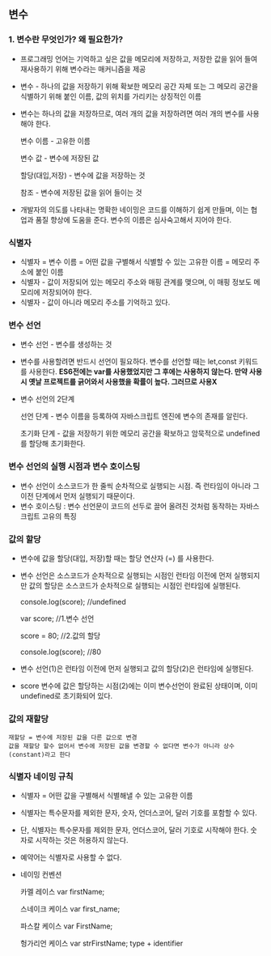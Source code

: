 ## 변수

### 1. 변수란 무엇인가? 왜 필요한가?

- 프로그래밍 언어는 기억하고 싶은 값을 메모리에 저장하고, 저장한 값을 읽어 들여 재사용하기 위해 변수라는 매커니즘을 제공

- 변수 - 하나의 값을 저장하기 위해 확보한 메모리 공간 자체 또는 그 메모리 공간을 식별하기 위해 붙인 이름, 값의 위치를 가리키는 상징적인 이름

- 변수는 하나의 값을 저장하므로, 여러 개의 값을 저장하려면 여러 개의 변수를 사용해야 한다.

  변수 이름 - 고유한 이름

  변수 값 - 변수에 저장된 값

  할당(대입,저장) - 변수에 값을 저장하는 것

  참조 - 변수에 저장된 값을 읽어 들이는 것

- 개발자의 의도를 나타내는 명확한 네이밍은 코드를 이해하기 쉽게 만들며, 이는 협업과 품질 향상에 도움을 준다. 변수의 이름은 심사숙고해서 지어야 한다.

### 식별자

- 식별자 = 변수 이름 = 어떤 값을 구별해서 식별할 수 있는 고유한 이름 = 메모리 주소에 붙인 이름
- 식별자 - 값이 저장되어 있는 메모리 주소와 매핑 관계를 맺으며, 이 매핑 정보도 메모리에 저장되어야 한다.
- 식별자 - 값이 아니라 메모리 주소를 기억하고 있다.

### 변수 선언

- 변수 선언 - 변수를 생성하는 것
- 변수를 사용할려면 반드시 선언이 필요하다. 변수를 선언할 때는 let,const 키워드를 사용한다.
  **ES6전에는 var를 사용했었지만 그 후에는 사용하지 않는다. 만약 사용시 옛날 프로젝트를 긁어와서 사용했을 확률이 높다. 그러므로 사용X**

- 변수 선언의 2단계

  선언 단계 - 변수 이름을 등록하여 자바스크립트 엔진에 변수의 존재를 알린다.

  초기화 단계 - 값을 저장하기 위한 메모리 공간을 확보하고 암묵적으로 undefined를 할당해 초기화한다.

### 변수 선언의 실행 시점과 변수 호이스팅

- 변수 선언이 소스코드가 한 줄씩 순차적으로 실행되는 시점. 즉 런타임이 아니라 그 이전 단계에서 먼저 실행되기 때문이다.
- 변수 호이스팅 : 변수 선언문이 코드의 선두로 끌어 올려진 것처럼 동작하는 자바스크립트 고유의 특징

### 값의 할당

- 변수에 값을 할당(대입, 저장)할 때는 할당 연산자 (=) 를 사용한다.
- 변수 선언은 소스코드가 순차적으로 실행되는 시점인 런타임 이전에 먼저 실행되지만 값의 할당은 소스코드가 순차적으로 실행되는 시점인 런타임에 실행된다.

  console.log(score); //undefined

  var score; //1.변수 선언

  score = 80; //2.값의 할당

  console.log(score); //80

- 변수 선언(1)은 런타임 이전에 먼저 실행되고 값의 할당(2)은 런타임에 실행된다.
- score 변수에 값은 할당하는 시점(2)에는 이미 변수선언이 완료된 상태이며, 이미 undefined로 초기화되어 있다.

### 값의 재할당

    재할당 = 변수에 저장된 값을 다른 값으로 변경
    값을 재할당 할수 없어서 변수에 저장된 값을 변경할 수 없다면 변수가 아니라 상수(constant)라고 한다

### 식별자 네이밍 규칙

- 식별자 = 어떤 값을 구별해서 식별해낼 수 있는 고유한 이름
- 식별자는 특수문자를 제외한 문자, 숫자, 언더스코어, 달러 기호를 포함할 수 있다.
- 단, 식별자는 특수문자를 제외한 문자, 언더스코어, 달러 기호로 시작해야 한다. 숫자로 시작하는 것은 허용하지 않는다.
- 예약어는 식별자로 사용할 수 없다.

- 네이밍 컨벤션

  카멜 레이스 var firstName;

  스네이크 케이스 var first_name;

  파스칼 케이스 var FirstName;

  헝가리언 케이스 var strFirstName; type + identifier
